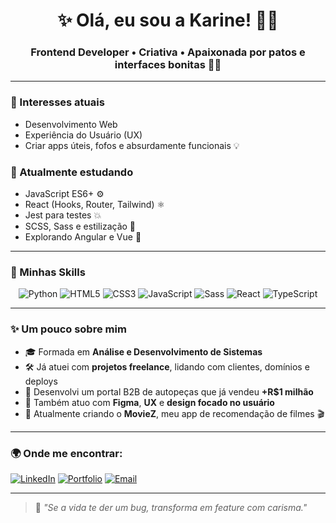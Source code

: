 <h1 align="center">✨ Olá, eu sou a Karine! 👩‍💻</h1>
<h3 align="center">Frontend Developer • Criativa • Apaixonada por patos e interfaces bonitas 🦆💜</h3>

---

### 👀 Interesses atuais
- Desenvolvimento Web
- Experiência do Usuário (UX)
- Criar apps úteis, fofos e absurdamente funcionais 💡

### 🌱 Atualmente estudando
- JavaScript ES6+ ⚙️
- React (Hooks, Router, Tailwind) ⚛️
- Jest para testes 💥
- SCSS, Sass e estilização 💅
- Explorando Angular e Vue 👀

---

### 🧰 Minhas Skills

<div align="center">
  
![Python](https://img.shields.io/badge/Python-%2314354C.svg?style=for-the-badge&logo=python&logoColor=white)
![HTML5](https://img.shields.io/badge/HTML5-%23E34F26.svg?style=for-the-badge&logo=html5&logoColor=white)
![CSS3](https://img.shields.io/badge/CSS-%231572B6.svg?style=for-the-badge&logo=css3&logoColor=white)
![JavaScript](https://img.shields.io/badge/JavaScript-%23F7DF1E.svg?style=for-the-badge&logo=javascript&logoColor=black)
![Sass](https://img.shields.io/badge/Sass-%23CC6699.svg?style=for-the-badge&logo=sass&logoColor=white)
![React](https://img.shields.io/badge/React-%2320232a.svg?style=for-the-badge&logo=react&logoColor=%2361DAFB)
![TypeScript](https://img.shields.io/badge/TypeScript-%23007ACC.svg?style=for-the-badge&logo=typescript&logoColor=white)

</div>

---

### ✨ Um pouco sobre mim

- 🎓 Formada em **Análise e Desenvolvimento de Sistemas**
- 🛠️ Já atuei com **projetos freelance**, lidando com clientes, domínios e deploys
- 🚗 Desenvolvi um portal B2B de autopeças que já vendeu **+R$1 milhão**
- 🎨 Também atuo com **Figma**, **UX** e **design focado no usuário**
- 🧪 Atualmente criando o **MovieZ**, meu app de recomendação de filmes 🎬

---

### 🌍 Onde me encontrar:

[![LinkedIn](https://img.shields.io/badge/LinkedIn-%230077B5.svg?style=for-the-badge&logo=linkedin&logoColor=white)](https://www.linkedin.com/in/karinemso)
[![Portfolio](https://img.shields.io/badge/Portfolio-Em%20Breve-informational?style=for-the-badge)](#)
[![Email](https://img.shields.io/badge/Email-karinemso@gmail.com-red?style=for-the-badge)](mailto:karinemso@gmail.com)

---

> 💭 *"Se a vida te der um bug, transforma em feature com carisma."*

